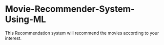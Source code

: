 # Movie-Recommender-System-Using-ML
This Recommendation system will recommend the movies according to your interest.
